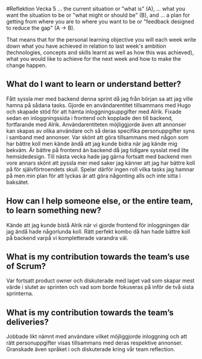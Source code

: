 #Reflektion Vecka 5
... the current situation or "what is" (A), 
... what you want the situation to be or "what might or should be" (B), and 
... a plan for getting from where you are to where you want to be or "feedback designed to reduce 
the gap" (A -> B).

That means that for the personal learning objective you will each week write down what you have 
achieved in relation to last week's ambition (technologies, concepts and skills learnt as well as 
how this was achieved), what you would like to achieve for the next week and how to make the change 
happen. 

## What do I want to learn or understand better?
Fått syssla mer med backend denna sprint då jag från början sa att jag ville hamna på sådana tasks. Gjorde en användarentitet tillsammans med Hugo och skapade stöd för att hämta inloggningsuppgifter med Alrik. Fixade sedan en inloggningssida i frontend och kopplade den till backend, fortfarande med Alrik. Användarentiteten möjliggjorde även att annonser kan skapas av olika användare och så deras specifika personuppgifter syns i samband med annonser. Var skönt att göra tillsammans med någon som har bättre koll men kände ändå att jag kunde bidra när jag kände mig bekväm. Är bättre på frontend än backend då jag tidigare sysslat med lite hemsidedesign. Till nästa vecka hade jag gärna fortsatt med backend men vore annars skönt att pyssla mer med saker jag känner att jag har bättre koll på för självförtroendets skull. Spelar därför ingen roll vilka tasks jag hamnar på men min plan för att lyckas är att göra någonting alls och inte sitta i baksätet. 

## How can I help someone else, or the entire team, to learn something new?
Kände att jag kunde bistå Alrik när vi gjorde frontend för inloggningen där jag ändå hade någorlunda koll. Rätt perfekt kombo då han hade bättre koll på backend varpå vi kompletterade varandra väl.  

## What is my contribution towards the team’s use of Scrum?
Var fortsatt product owner och diskuterade med laget vad som skapar mest värde i slutet av sprinten och vad som borde fokuseras på inför de två sista sprinterna. 

## What is my contribution towards the team’s deliveries? 
Jobbade likt nämnt med användare vilket möjliggjorde inloggning och att rätt personuppgifter visas tillsammans med deras respektive annonser. Granskade även språket i och diskuterade kring vår team reflection. 